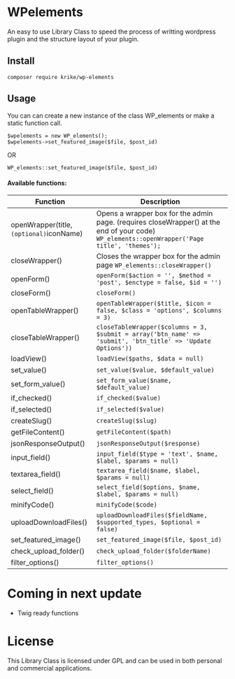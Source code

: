 WPelements
==========

An easy to use Library Class to speed the process of writting wordpress plugin and the structure layout of your plugin.

## Install

	composer require krike/wp-elements

## Usage

You can can create a new instance of the class WP_elements or make a static function call.

	$wpelements = new WP_elements();
	$wpelements->set_featured_image($file, $post_id)
OR

	WP_elements::set_featured_image($file, $post_id)


#### Available functions:

Function | Description
--- | ---
openWrapper(title,`(optional)`iconName) | Opens a wrapper box for the admin page. (requires closeWrapper() at the end of your code) `WP_elements::openWrapper('Page title', 'themes');`
closeWrapper() | Closes the wrapper box for the admin page `WP_elements::closeWrapper()`
openForm() | `openForm($action = '', $method = 'post', $enctype = false, $id = '')`
closeForm() | `closeForm()`
openTableWrapper() | `openTableWrapper($title, $icon = false, $class = 'options', $columns = 3)`
closeTableWrapper() | `closeTableWrapper($columns = 3, $submit = array('btn_name' => 'submit', 'btn_title' => 'Update Options'))`
loadView() | `loadView($paths, $data = null)`
set_value() | `set_value($value, $default_value)`
set_form_value()| `set_form_value($name, $default_value)`
if_checked() | `if_checked($value)`
if_selected() | `if_selected($value)`
createSlug() | `createSlug($slug)`
getFileContent() | `getFileContent($path)`
jsonResponseOutput() | `jsonResponseOutput($response)`
input_field() | `input_field($type = 'text', $name, $label, $params = null)`
textarea_field() | `textarea_field($name, $label, $params = null)`
select_field() | `select_field($options, $name, $label, $params = null)`
minifyCode() | `minifyCode($code)`
uploadDownloadFiles() | `uploadDownloadFiles($fieldName, $supported_types, $optional = false)`
set_featured_image() | `set_featured_image($file, $post_id)`
check_upload_folder() | `check_upload_folder($folderName)`
filter_options() | `filter_options()`

Coming in next update
==========
- Twig ready functions

License
==========
This Library Class is licensed under GPL and can be used in both personal and commercial applications.
